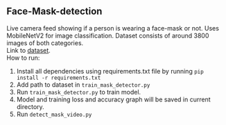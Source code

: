 ## Face-Mask-detection
Live camera feed showing if a person is wearing a face-mask or not.
Uses MobileNetV2 for image classification. Dataset consists of around 3800 images of both categories.  
Link to [dataset](https://drive.google.com/uc?export=download&id=1E71FsXwt4oohhj6LK_a6oLdJ6FPrpGjb).  
How to run:
1. Install all dependencies using requirements.txt file by running `pip install -r requirements.txt`
2. Add path to dataset in `train_mask_detector.py`
3. Run `train_mask_detector.py` to train model.
4. Model and training loss and accuracy graph will be saved in current directory.
5. Run `detect_mask_video.py`
